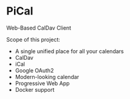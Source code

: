 # PiCal
Web-Based CalDav Client

Scope of this project:
- A single unified place for all your calendars
- CalDav
- iCal
- Google OAuth2
- Modern-looking calendar
- Progressive Web App
- Docker support
